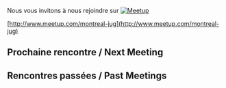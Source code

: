 Nous vous invitons à nous rejoindre sur [![Meetup](http://img2.meetupstatic.com/img/8308650022681532654/header/logo-2x.png)](http://www.meetup.com/montreal-jug)

[http://www.meetup.com/montreal-jug](http://www.meetup.com/montreal-jug)

Prochaine rencontre / Next Meeting
----------------------------------



Rencontres passées / Past Meetings
----------------------------------



